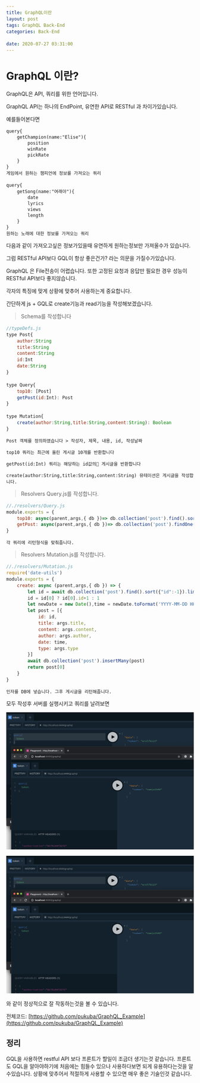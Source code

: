 ```yaml
---
title: GraphQL이란
layout: post
tags: GraphQL Back-End 
categories: Back-End

date: 2020-07-27 03:31:00
--- 
```


# GraphQL 이란?
GraphQL은 API, 쿼리를 위한 언어입니다. 

GraphQL API는 하나의 EndPoint, 유연한 API로 RESTful 과 차이가있습니다.

예를들어본다면

```gql
query{
    getChampion(name:"Elise"){
        position
        winRate
        pickRate
    }
}
게임에서 원하는 챔피언에 정보를 가져오는 쿼리

query{
    getSong(name:"여래아"){
        date
        lyrics
        views
        length
    }
}
원하는 노래에 대한 정보를 가져오는 쿼리
```

다음과 같이 가져오고싶은 정보가있을때 유연하게 원하는정보만 가져올수가 있습니다.

그럼 RESTful API보다 GQL이 항상 좋은건가? 라는 의문을 가질수가있습니다.

GraphQL 은 File전송이 어렵습니다. 또한 고정된 요청과 응답만 필요한 경우 성능이 RESTful API보다 좋지않습니다.

각자의 특징에 맞게 상황에 맞추어 사용하는게 중요합니다.

간단하게 js + GQL로 create기능과 read기능을 작성해보겠습니다.

>Schema를 작성합니다

``` js
//typeDefs.js
type Post{
    author:String
    title:String
    content:String
    id:Int
    date:String
}

type Query{
    top10: [Post]
    getPost(id:Int): Post
}

type Mutation{
    create(author:String,title:String,content:String): Boolean
}
```
`Post 객체를 정의하였습니다 > 작성자, 제목, 내용, id, 작성날짜`

`top10 쿼리는 최근에 올린 게시글 10개를 반환합니다`

`getPost(id:Int) 쿼리는 해당하는 id값의 게시글을 반환합니다`

`create(author:String,title:String,content:String) 뮤테이션은 게시글을 작성합니다.`

>Resolvers Query.js를 작성합니다.
``` js
//./resolvers/Query.js
module.exports = {
    top10: async(parent,args,{ db })=> db.collection('post').find().sort({"id":-1}).limit(10).toArray(),
    getPost: async(parent,args,{ db })=> db.collection('post').findOne({id:args.id}),
}
```
`각 쿼리에 리턴형식을 맞춰줍니다.`
>Resolvers Mutation.js를 작성합니다.
``` js
//./resolvers/Mutation.js
require('date-utils')
module.exports = {
    create: async (parent,args,{ db }) => {
        let id = await db.collection('post').find().sort({"id":-1}).limit(1).toArray()
        id = id[0] ? id[0].id+1 : 1
        let newDate = new Date(),time = newDate.toFormat('YYYY-MM-DD HH24:MI:SS')
        let post = [{
            id: id,
            title: args.title,
            content: args.content,
            author: args.author,
            date: time,
            type: args.type
        }]
        await db.collection('post').insertMany(post)
        return post[0]
    }
}
```
`인자를 DB에 넣습니다. 그후 게시글을 리턴해줍니다.`

모두 작성후 서버를 실행시키고 쿼리를 날려보면

![gql-1.png](/images/gql-1.png) 

![gql-2.png](/images/gql-2.png)

와 같이 정상적으로 잘 작동하는것을 볼 수 있습니다.

전체코드: [https://github.com/pukuba/GraphQL_Example](https://github.com/pukuba/GraphQL_Example)

## 정리
GQL을 사용하면 restful API 보다 프론트가 할일이 조금더 생기는것 같습니다. 프론트도 GQL을 알아야하기에 처음에는 힘들수 있으나 사용하다보면 되게 유용하다는것을 알수있습니다. 상황에 맞추어서 적절하게 사용할 수 있으면 매우 좋은 기술인것 같습니다. 